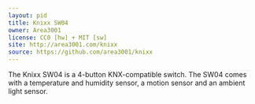 ```yaml
---
layout: pid
title: Knixx SW04
owner: Area3001
license: CC0 [hw] + MIT [sw]
site: http://area3001.com/knixx
source: https://github.com/area3001/knixx
---
```

The Knixx SW04 is a 4-button KNX-compatible switch. The SW04 comes with a temperature and humidity sensor, a motion sensor and an ambient light sensor.
